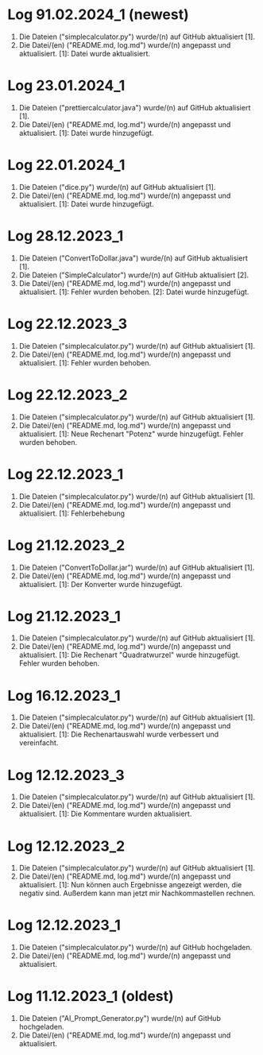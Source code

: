# Log 91.02.2024_1 (newest)
1. Die Dateien ("simplecalculator.py") wurde/(n) auf GitHub aktualisiert [1].
3. Die Datei/(en) ("README.md, log.md") wurde/(n) angepasst und aktualisiert.
[1]: Datei wurde aktualisiert.

# Log 23.01.2024_1
1. Die Dateien ("prettiercalculator.java") wurde/(n) auf GitHub aktualisiert [1].
3. Die Datei/(en) ("README.md, log.md") wurde/(n) angepasst und aktualisiert.
[1]: Datei wurde hinzugefügt.

# Log 22.01.2024_1
1. Die Dateien ("dice.py") wurde/(n) auf GitHub aktualisiert [1].
3. Die Datei/(en) ("README.md, log.md") wurde/(n) angepasst und aktualisiert.
[1]: Datei wurde hinzugefügt.

# Log 28.12.2023_1
1. Die Dateien ("ConvertToDollar.java") wurde/(n) auf GitHub aktualisiert [1].
2. Die Dateien ("SimpleCalculator") wurde/(n) auf GitHub aktualisiert [2].
3. Die Datei/(en) ("README.md, log.md") wurde/(n) angepasst und aktualisiert.
[1]: Fehler wurden behoben.
[2]: Datei wurde hinzugefügt.

# Log 22.12.2023_3 
1. Die Dateien ("simplecalculator.py") wurde/(n) auf GitHub aktualisiert [1].
2. Die Datei/(en) ("README.md, log.md") wurde/(n) angepasst und aktualisiert.
[1]: Fehler wurden behoben.

# Log 22.12.2023_2 
1. Die Dateien ("simplecalculator.py") wurde/(n) auf GitHub aktualisiert [1].
2. Die Datei/(en) ("README.md, log.md") wurde/(n) angepasst und aktualisiert.
[1]: Neue Rechenart "Potenz" wurde hinzugefügt. Fehler wurden behoben.

# Log 22.12.2023_1 
1. Die Dateien ("simplecalculator.py") wurde/(n) auf GitHub aktualisiert [1].
2. Die Datei/(en) ("README.md, log.md") wurde/(n) angepasst und aktualisiert.
[1]: Fehlerbehebung

# Log 21.12.2023_2 
1. Die Dateien ("ConvertToDollar.jar") wurde/(n) auf GitHub aktualisiert [1].
2. Die Datei/(en) ("README.md, log.md") wurde/(n) angepasst und aktualisiert.
[1]: Der Konverter wurde hinzugefügt.

# Log 21.12.2023_1 
1. Die Dateien ("simplecalculator.py") wurde/(n) auf GitHub aktualisiert [1].
2. Die Datei/(en) ("README.md, log.md") wurde/(n) angepasst und aktualisiert.
[1]: Die Rechenart "Quadratwurzel" wurde hinzugefügt. Fehler wurden behoben.

# Log 16.12.2023_1 
1. Die Dateien ("simplecalculator.py") wurde/(n) auf GitHub aktualisiert [1].
2. Die Datei/(en) ("README.md, log.md") wurde/(n) angepasst und aktualisiert.
[1]: Die Rechenartauswahl wurde verbessert und vereinfacht.

# Log 12.12.2023_3 
1. Die Dateien ("simplecalculator.py") wurde/(n) auf GitHub aktualisiert [1].
2. Die Datei/(en) ("README.md, log.md") wurde/(n) angepasst und aktualisiert.
[1]: Die Kommentare wurden aktualisiert.

# Log 12.12.2023_2 
1. Die Dateien ("simplecalculator.py") wurde/(n) auf GitHub aktualisiert [1].
2. Die Datei/(en) ("README.md, log.md") wurde/(n) angepasst und aktualisiert.
[1]: Nun können auch Ergebnisse angezeigt werden, die negativ sind.
Außerdem kann man jetzt mir Nachkommastellen rechnen.

# Log 12.12.2023_1
1. Die Dateien ("simplecalculator.py") wurde/(n) auf GitHub hochgeladen.
2. Die Datei/(en) ("README.md, log.md") wurde/(n) angepasst und aktualisiert.

# Log 11.12.2023_1 (oldest)
1. Die Dateien ("AI_Prompt_Generator.py") wurde/(n) auf GitHub hochgeladen.
2. Die Datei/(en) ("README.md, log.md") wurde/(n) angepasst und aktualisiert.
